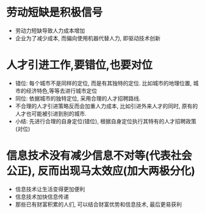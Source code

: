 # 劳动短缺是积极信号
- 劳动力短缺导致人力成本增加
- 企业为了减少成本, 而偏向使用机器代替人力, 即驱动技术创新

# 人才引进工作,要错位,也要对位
- 错位: 每个城市不是同样的定位, 而是有其独特的定位. 比如城市的地理位置, 城市的经济特色,等等去进行城市定位
- 同位: 依据城市的独特定位, 采用合理的人才招聘路线.
- 不合理的人才引进策略反而会加重人力成本, 比如引进外来人才的同时, 原有的人才也可能被引进到别的城市. 
- 小结: 先进行合理的自身定位(错位), 根据自身定位执行其特有的人才招聘政策(对位)

# 信息技术没有减少信息不对等(代表社会公正), 反而出现马太效应(加大两极分化)
- 信息技术让生活变得更加便利
- 信息技术加快信息传递
- 那些已有财富积累的人们, 可以结合财富优势和信息技术, 最后更易获利

